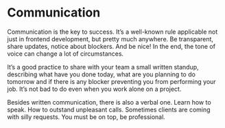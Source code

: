 # Communication

Communication is the key to success. It’s a well-known rule applicable not just in frontend development, but pretty much anywhere. Be transparent, share updates, notice about blockers. And be nice! In the end, the tone of voice can change a lot of circumstances.

It’s a good practice to share with your team a small written standup, describing what have you done today, what are you planning to do tomorrow and if there is any blocker preventing you from performing your job. It’s not bad to do even when you work alone on a project.

Besides written communication, there is also a verbal one. Learn how to speak. How to outstand unpleasant calls. Sometimes clients are coming with silly requests. You must be on top, be professional.
